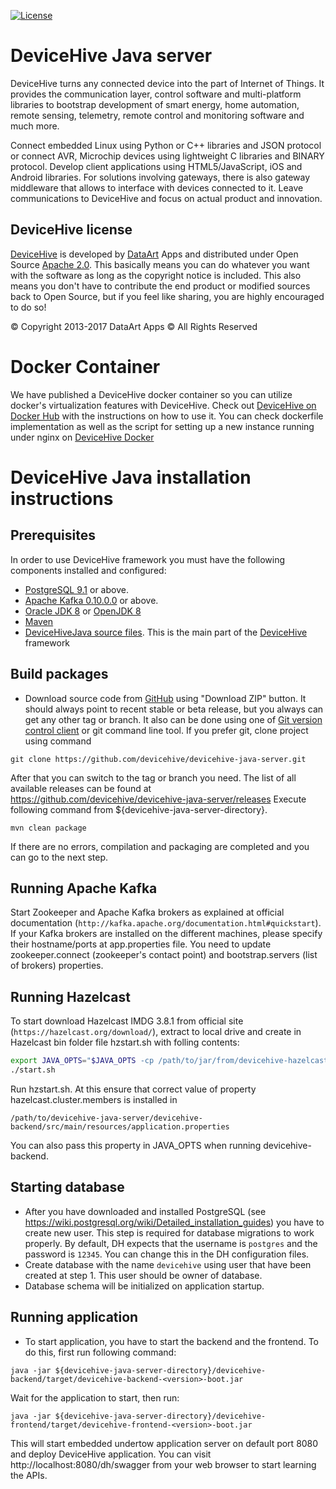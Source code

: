 [![License](https://img.shields.io/badge/License-Apache%202.0-blue.svg?style=flat-square)](LICENSE)

DeviceHive Java server
======================

[DeviceHive]: http://devicehive.com "DeviceHive framework"
[DataArt]: http://dataart.com "DataArt"

DeviceHive turns any connected device into the part of Internet of Things.
It provides the communication layer, control software and multi-platform
libraries to bootstrap development of smart energy, home automation, remote
sensing, telemetry, remote control and monitoring software and much more.

Connect embedded Linux using Python or C++ libraries and JSON protocol or
connect AVR, Microchip devices using lightweight C libraries and BINARY protocol.
Develop client applications using HTML5/JavaScript, iOS and Android libraries.
For solutions involving gateways, there is also gateway middleware that allows
to interface with devices connected to it. Leave communications to DeviceHive
and focus on actual product and innovation.

DeviceHive license
------------------

[DeviceHive] is developed by [DataArt] Apps and distributed under Open Source
[Apache 2.0](https://en.wikipedia.org/wiki/Apache_License). This basically means
you can do whatever you want with the software as long as the copyright notice
is included. This also means you don't have to contribute the end product or
modified sources back to Open Source, but if you feel like sharing, you are
highly encouraged to do so!

&copy; Copyright 2013-2017 DataArt Apps &copy; All Rights Reserved

Docker Container
=========================================
We have published a DeviceHive docker container so you can utilize docker's virtualization features with DeviceHive. 
Check out [DeviceHive on Docker Hub](https://hub.docker.com/r/devicehive/devicehive/) with the instructions on 
how to use it. You can check dockerfile implementation as well as the script for setting up a new instance running 
under nginx on [DeviceHive Docker](https://github.com/devicehive/devicehive-docker) 

DeviceHive Java installation instructions
=========================================

Prerequisites
-------------
In order to use DeviceHive framework you must have the following components installed and configured:
* [PostgreSQL 9.1](http://www.postgresql.org/download/) or above.
* [Apache Kafka 0.10.0.0](http://kafka.apache.org/downloads.html) or above.
* [Oracle JDK 8](http://www.oracle.com/technetwork/java/javase/downloads/index.html) or [OpenJDK 8](http://openjdk.java.net/)
* [Maven](http://maven.apache.org/download.cgi)
* [DeviceHiveJava source files](https://github.com/devicehive/devicehive-java-server). This is the main part of the [DeviceHive] framework


Build packages
--------------
* Download source code from [GitHub](https://github.com/devicehive/devicehive-java-server) using "Download ZIP" button.
It should always point to recent stable or beta release, but you always can get any other tag or branch.
It also can be done using one of [Git version control client](http://git-scm.com/downloads/guis) or git command line tool.
If you prefer git, clone project using command

`git clone https://github.com/devicehive/devicehive-java-server.git`

After that you can switch to the tag or branch you need. The list of all available releases can be found at
https://github.com/devicehive/devicehive-java-server/releases
Execute following command from ${devicehive-java-server-directory}.

`mvn clean package`

If there are no errors, compilation and packaging are completed and you can go to the next step.

Running Apache Kafka
-----------------------
Start Zookeeper and Apache Kafka brokers as explained at official documentation (`http://kafka.apache.org/documentation.html#quickstart`).
If your Kafka brokers are installed on the different machines, please specify their hostname/ports at app.properties file.
You need to update zookeeper.connect (zookeeper's contact point) and bootstrap.servers (list of brokers) properties.

Running Hazelcast
-----------------------
To start download Hazelcast IMDG 3.8.1 from official site (`https://hazelcast.org/download/`), extract to local drive and create in Hazelcast bin folder file hzstart.sh with folling contents:

```bash
export JAVA_OPTS="$JAVA_OPTS -cp /path/to/jar/from/devicehive-hazelcast/devicehive-hazelcast-3.2.0.jar:/path/to/HAZELCAST_HOME/lib/hazelcast-all-3.8.1.jar"
./start.sh

```
Run hzstart.sh. At this ensure that correct value of property hazelcast.cluster.members is installed in

`/path/to/devicehive-java-server/devicehive-backend/src/main/resources/application.properties`

You can also pass this property in JAVA_OPTS when running devicehive-backend.

Starting database
---------------------
* After you have downloaded and installed PostgreSQL (see https://wiki.postgresql.org/wiki/Detailed_installation_guides) 
you have to create new user. This step is required for database migrations to work properly. By default, DH expects that
the username is `postgres` and the password is `12345`. You can change this in the DH configuration files.
* Create database with the name `devicehive` using user that have been created at step 1. This user should be owner of 
database.
* Database schema will be initialized on application startup.

Running application
---------------------
* To start application, you have to start the backend and the frontend. To do this, first run following command:

`java -jar ${devicehive-java-server-directory}/devicehive-backend/target/devicehive-backend-<version>-boot.jar`
 
Wait for the application to start, then run: 

`java -jar ${devicehive-java-server-directory}/devicehive-frontend/target/devicehive-frontend-<version>-boot.jar`

This will start embedded undertow application server on default port 8080 and deploy DeviceHive application.
You can visit http://localhost:8080/dh/swagger from your web browser to start learning the APIs.
